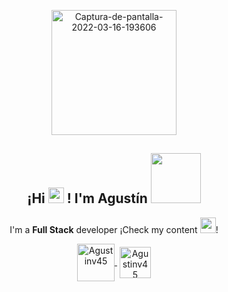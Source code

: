 <p align="center" width="200" font-family="Garamond">
   <a href="https://ibb.co/CBkJ3K0"><img src="https://i.ibb.co/Px7TvGC/Captura-de-pantalla-2022-03-16-193606.png" width="200" alt="Captura-de-pantalla-2022-03-16-193606" border="0"></a>
   <h2 align="center">¡Hi <img src="https://raw.githubusercontent.com/MartinHeinz/MartinHeinz/master/wave.gif" width="25px"> ! I'm Agustín <img src="https://img.wattpad.com/1667c75f03e5228154cf2099fb3f9293bedc64c2/68747470733a2f2f73332e616d617a6f6e6177732e636f6d2f776174747061642d6d656469612d736572766963652f53746f7279496d6167652f6a65385a7a35626f6258653144673d3d2d3238323834393335392e313436303563306238646538326238613631373938393638303033302e676966" width="80px"> </h2>  
</p>

<p align="center" font-family="Garamond">I'm a <strong>Full Stack</strong> developer ¡Check my content <img src="https://catalogo.niderasemillas.com.ar/img/gif-manito-1.gif" width="25px">!</p>
<p align="center">
   <a href="https://www.linkedin.com/in/agustin-valdez" target="blank" style='margin-right:4px'>
    <img align="center" src="https://cliply.co/wp-content/uploads/2021/02/372102050_LINKEDIN_ICON_TRANSPARENT_1080.gif" alt="Agustinv45" width="60px" />
  </a>
  <a href="https://www.instagram.com/agu_valdez" target="blank">
    <img align="center" src="https://media1.giphy.com/media/SwyH7oWi2vhkOjCwiJ/giphy.gif" alt="Agustinv45" width="50px" />
  </a>
</p>
